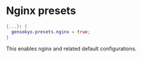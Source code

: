 # Nginx presets

```nix
{...}: {
  gensokyo.presets.nginx = true;
}
```

This enables nginx and related default configurations.
